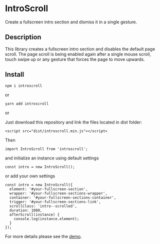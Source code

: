 # IntroScroll

Create a fullscreen intro section and dismiss it in a single gesture.

## Description

This library creates a fullscreen intro section and disables the default page scroll. The page scroll is being enabled again after a single mouse scroll, touch swipe up or any gesture that forces the page to move upwards.

## Install

```
npm i introscroll
```

or

```
yarn add introscroll
```

or

Just download this repository and link the files located in dist folder:

```
<script src="dist/introscroll.min.js"></script>
```

Then

```
import IntroScroll from 'introscroll';
```

and initialize an instance using default settings

```
const intro = new IntroScroll();
```

or add your own settings

```
const intro = new IntroScroll({
  element: '#your-fullscreen-section',
  wrapper: '#your-fullscreen-sections-wrapper',
  container: '#your-fullscreen-sections-container',
  trigger: '#your-fullscreen-sections-link',
  scrollClass: 'intro--scrolled',
  duration: 1000,
  afterScroll(instance) {
    console.log(instance.element);
  }
});
```

For more details please see the [demo](./demo/).
